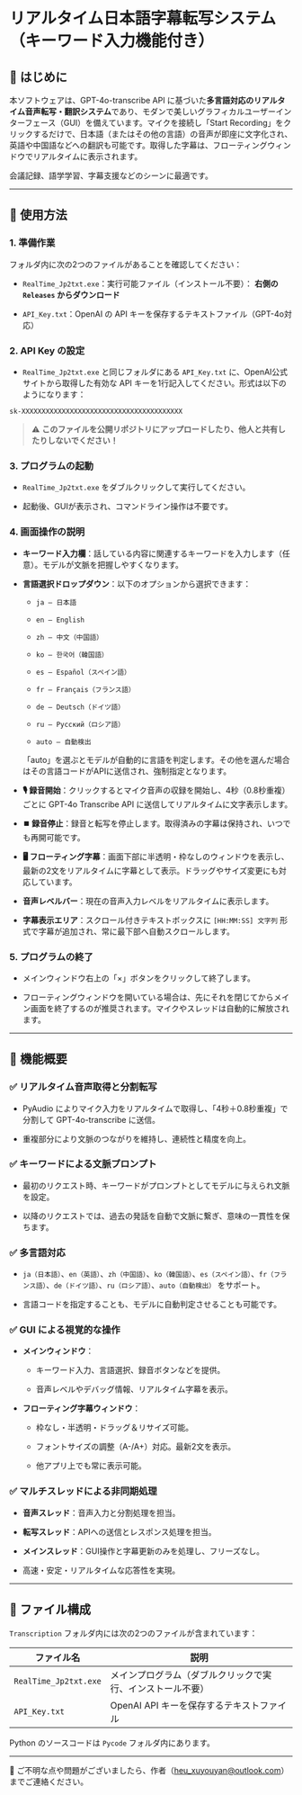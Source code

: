 # リアルタイム日本語字幕転写システム（キーワード入力機能付き）

## 🧩 はじめに

本ソフトウェアは、GPT-4o-transcribe API に基づいた**多言語対応のリアルタイム音声転写・翻訳システム**であり、モダンで美しいグラフィカルユーザーインターフェース（GUI）を備えています。マイクを接続し「Start Recording」をクリックするだけで、日本語（またはその他の言語）の音声が即座に文字化され、英語や中国語などへの翻訳も可能です。取得した字幕は、フローティングウィンドウでリアルタイムに表示されます。

会議記録、語学学習、字幕支援などのシーンに最適です。

---

## 🚀 使用方法

### 1. 準備作業

フォルダ内に次の2つのファイルがあることを確認してください：

- `RealTime_Jp2txt.exe`：実行可能ファイル（インストール不要）： **右側の `Releases` からダウンロード**

- `API_Key.txt`：OpenAI の API キーを保存するテキストファイル（GPT-4o対応）

### 2. API Key の設定

- `RealTime_Jp2txt.exe` と同じフォルダにある `API_Key.txt` に、OpenAI公式サイトから取得した有効な API キーを1行記入してください。形式は以下のようになります：

```
sk-XXXXXXXXXXXXXXXXXXXXXXXXXXXXXXXXXXXXXXXX
```

> ⚠️ **このファイルを公開リポジトリにアップロードしたり、他人と共有したりしないでください！**

### 3. プログラムの起動

- `RealTime_Jp2txt.exe` をダブルクリックして実行してください。

- 起動後、GUIが表示され、コマンドライン操作は不要です。

### 4. 画面操作の説明

- **キーワード入力欄**：話している内容に関連するキーワードを入力します（任意）。モデルが文脈を把握しやすくなります。

- **言語選択ドロップダウン**：以下のオプションから選択できます：
  
  - `ja – 日本語`
  
  - `en – English`
  
  - `zh – 中文（中国語）`
  
  - `ko – 한국어（韓国語）`
  
  - `es – Español（スペイン語）`
  
  - `fr – Français（フランス語）`
  
  - `de – Deutsch（ドイツ語）`
  
  - `ru – Русский（ロシア語）`
  
  - `auto – 自動検出`
  
  「auto」を選ぶとモデルが自動的に言語を判定します。その他を選んだ場合はその言語コードがAPIに送信され、強制指定となります。

- **🎙️ 録音開始**：クリックするとマイク音声の収録を開始し、4秒（0.8秒重複）ごとに GPT-4o Transcribe API に送信してリアルタイムに文字表示します。

- **⏹️ 録音停止**：録音と転写を停止します。取得済みの字幕は保持され、いつでも再開可能です。

- **🖥️ フローティング字幕**：画面下部に半透明・枠なしのウィンドウを表示し、最新の2文をリアルタイムに字幕として表示。ドラッグやサイズ変更にも対応しています。

- **音声レベルバー**：現在の音声入力レベルをリアルタイムに表示します。

- **字幕表示エリア**：スクロール付きテキストボックスに `[HH:MM:SS] 文字列` 形式で字幕が追加され、常に最下部へ自動スクロールします。

### 5. プログラムの終了

- メインウィンドウ右上の「×」ボタンをクリックして終了します。

- フローティングウィンドウを開いている場合は、先にそれを閉じてからメイン画面を終了するのが推奨されます。マイクやスレッドは自動的に解放されます。

---

## 🧠 機能概要

### ✅ リアルタイム音声取得と分割転写

- PyAudio によりマイク入力をリアルタイムで取得し、「4秒＋0.8秒重複」で分割して GPT-4o-transcribe に送信。

- 重複部分により文脈のつながりを維持し、連続性と精度を向上。

### ✅ キーワードによる文脈プロンプト

- 最初のリクエスト時、キーワードがプロンプトとしてモデルに与えられ文脈を設定。

- 以降のリクエストでは、過去の発話を自動で文脈に繋ぎ、意味の一貫性を保ちます。

### ✅ 多言語対応

- `ja（日本語）`、`en（英語）`、`zh（中国語）`、`ko（韓国語）`、`es（スペイン語）`、`fr（フランス語）`、`de（ドイツ語）`、`ru（ロシア語）`、`auto（自動検出）` をサポート。

- 言語コードを指定することも、モデルに自動判定させることも可能です。

### ✅ GUI による視覚的な操作

- **メインウィンドウ**：
  
  - キーワード入力、言語選択、録音ボタンなどを提供。
  
  - 音声レベルやデバッグ情報、リアルタイム字幕を表示。

- **フローティング字幕ウィンドウ**：
  
  - 枠なし・半透明・ドラッグ＆リサイズ可能。
  
  - フォントサイズの調整（A-/A+）対応。最新2文を表示。
  
  - 他アプリ上でも常に表示可能。

### ✅ マルチスレッドによる非同期処理

- **音声スレッド**：音声入力と分割処理を担当。

- **転写スレッド**：APIへの送信とレスポンス処理を担当。

- **メインスレッド**：GUI操作と字幕更新のみを処理し、フリーズなし。

- 高速・安定・リアルタイムな応答性を実現。

---

## 📂 ファイル構成

`Transcription` フォルダ内には次の2つのファイルが含まれています：

| ファイル名                 | 説明                            |
| --------------------- | ----------------------------- |
| `RealTime_Jp2txt.exe` | メインプログラム（ダブルクリックで実行、インストール不要） |
| `API_Key.txt`         | OpenAI API キーを保存するテキストファイル    |

Python のソースコードは `Pycode` フォルダ内にあります。

---

📧 ご不明な点や問題がございましたら、作者（heu_xuyouyan@outlook.com）までご連絡ください。
